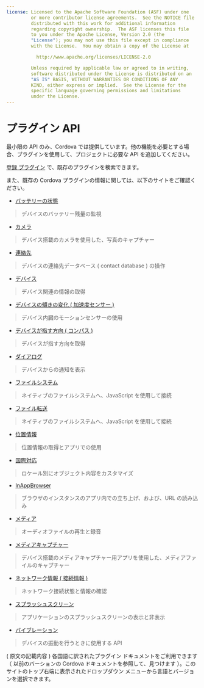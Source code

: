 ```yaml
---
license: Licensed to the Apache Software Foundation (ASF) under one
         or more contributor license agreements.  See the NOTICE file
         distributed with this work for additional information
         regarding copyright ownership.  The ASF licenses this file
         to you under the Apache License, Version 2.0 (the
         "License"); you may not use this file except in compliance
         with the License.  You may obtain a copy of the License at

           http://www.apache.org/licenses/LICENSE-2.0

         Unless required by applicable law or agreed to in writing,
         software distributed under the License is distributed on an
         "AS IS" BASIS, WITHOUT WARRANTIES OR CONDITIONS OF ANY
         KIND, either express or implied.  See the License for the
         specific language governing permissions and limitations
         under the License.
---
```


# プラグイン API

最小限の API のみ、Cordova では提供しています。他の機能を必要とする場合、プラグインを使用して、プロジェクトに必要な API を追加してください。

[登録 プラグイン](http://plugins.cordova.io/) で、既存のプラグインを検索できます。

また、既存の Cordova プラグインの情報に関しては、以下のサイトをご確認ください。

- [バッテリーの状態](https://github.com/apache/cordova-plugin-battery-status/blob/dev/doc/index.md)
> デバイスのバッテリー残量の監視

- [カメラ](https://github.com/apache/cordova-plugin-camera/blob/dev/doc/index.md)
> デバイス搭載のカメラを使用した、写真のキャプチャー

- [連絡先](https://github.com/apache/cordova-plugin-contacts/blob/dev/doc/index.md)
> デバイスの連絡先データベース ( contact database ) の操作 

- [デバイス](https://github.com/apache/cordova-plugin-device/blob/dev/doc/index.md)
> デバイス関連の情報の取得

- [デバイスの傾きの変化 ( 加速度センサー )](https://github.com/apache/cordova-plugin-device-motion/blob/dev/doc/index.md)
> デバイス内臓のモーションセンサーの使用

- [デバイスが指す方向 ( コンパス )](https://github.com/apache/cordova-plugin-device-orientation/blob/dev/doc/index.md)
> デバイスが指す方向を取得

- [ダイアログ](https://github.com/apache/cordova-plugin-dialogs/blob/dev/doc/index.md)
> デバイスからの通知を表示

- [ファイルシステム](https://github.com/apache/cordova-plugin-file/blob/dev/doc/index.md)
> ネイティブのファイルシステムへ、JavaScript を使用して接続

- [ファイル転送](https://github.com/apache/cordova-plugin-file-transfer/blob/dev/doc/index.md)
> ネイティブのファイルシステムへ、JavaScript を使用して接続

- [位置情報](https://github.com/apache/cordova-plugin-geolocation/blob/dev/doc/index.md)
> 位置情報の取得とアプリでの使用

- [国際対応](https://github.com/apache/cordova-plugin-globalization/blob/dev/doc/index.md)
> ロケール別にオブジェクト内容をカスタマイズ

- [InAppBrowser](https://github.com/apache/cordova-plugin-inappbrowser/blob/dev/doc/index.md)
> ブラウザのインスタンスのアプリ内での立ち上げ、および、URL の読み込み

- [メディア](https://github.com/apache/cordova-plugin-media/blob/dev/doc/index.md)
> オーディオファイルの再生と録音

- [メディアキャプチャー](https://github.com/apache/cordova-plugin-media-capture/blob/dev/doc/index.md)
> デバイス搭載のメディアキャプチャー用アプリを使用した、メディアファイルのキャプチャー

- [ネットワーク情報 ( 接続情報 )](https://github.com/apache/cordova-plugin-network-information/blob/dev/doc/index.md)
> ネットワーク接続状態と情報の確認

- [スプラッシュスクリーン](https://github.com/apache/cordova-plugin-splashscreen/blob/dev/doc/index.md)
> アプリケーションのスプラッシュスクリーンの表示と非表示

- [バイブレーション](https://github.com/apache/cordova-plugin-vibration/blob/dev/doc/index.md)
> デバイスの振動を行うときに使用する API 

( 原文の記載内容 ) 各国語に訳されたプラグイン ドキュメントをご利用できます （ 以前のバーションの Cordova ドキュメントを参照して、見つけます ）。このサイトのトップ右端に表示されたドロップダウン メニューから言語とバージョンを選択できます。


